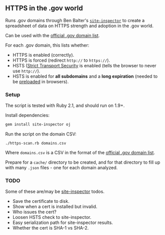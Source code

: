 ## HTTPS in the .gov world

Runs .gov domains through Ben Balter's [`site-inspector`](https://github.com/benbalter/site-inspector-ruby) to create a spreadsheet of data on HTTPS strength and adoption in the .gov world.

Can be used with the [official .gov domain list](https://catalog.data.gov/dataset/gov-domains-api).

For each .gov domain, this lists whether:

* HTTPS is enabled (correctly).
* HTTPS is forced (redirect `http://` to `https://`).
* HSTS ([Strict Transport Security](https://en.wikipedia.org/wiki/HTTP_Strict_Transport_Security) is enabled (tells the browser to never use `http://`).
* HSTS is enabled for **all subdomains** and a **long expiration** (needed to be [preloaded](https://hstspreload.appspot.com/) in browsers).


### Setup

The script is tested with Ruby 2.1, and should run on 1.9+.

Install dependencies:

```bash
gem install site-inspector oj
```

Run the script on the domain CSV:

```
./https-scan.rb domains.csv
```

Where `domains.csv` is a CSV in the format of the [official .gov domain list](https://catalog.data.gov/dataset/gov-domains-api).

Prepare for a `cache/` directory to be created, and for that directory to fill up with many `.json` files - one for each domain analyzed.


### TODO

Some of these are/may be [site-inspector](https://github.com/benbalter/site-inspector-ruby) todos.

* Save the certificate to disk.
* Show when a cert is installed but invalid.
* Who issues the cert?
* Loosen HSTS check to site-inspector.
* Easy serialization path for site-inspector results.
* Whether the cert is SHA-1 vs SHA-2.
